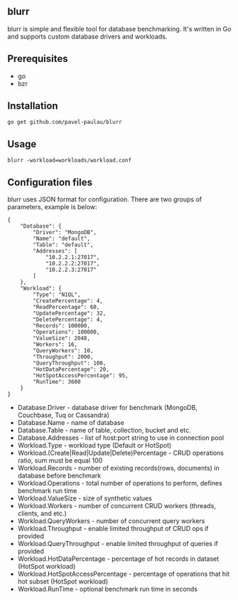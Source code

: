 blurr
-----

blurr is simple and flexible tool for database benchmarking. It's written in Go and supports custom database drivers and workloads.

Prerequisites
-------------

* go
* bzr

Installation
------------

    go get github.com/pavel-paulau/blurr

Usage
-----

    blurr -workload=workloads/workload.conf

Configuration files
-------------------

blurr uses JSON format for configuration. There are two groups of parameters, example is below:

    {
        "Database": {
            "Driver": "MongoDB",
            "Name": "default",
            "Table": "default",
            "Addresses": [
                "10.2.2.1:27017",
                "10.2.2.2:27017",
                "10.2.2.3:27017"
            ]
        },
        "Workload": {
            "Type": "N1QL",
            "CreatePercentage": 4,
            "ReadPercentage": 60,
            "UpdatePercentage": 32,
            "DeletePercentage": 4,
            "Records": 100000,
            "Operations": 100000,
            "ValueSize": 2048,
            "Workers": 16,
            "QueryWorkers": 10,
            "Throughput": 2000,
            "QueryThroughput": 100,
            "HotDataPercentage": 20,
            "HotSpotAccessPercentage": 95,
            "RunTime": 3600
        }
    }

* Database.Driver - database driver for benchmark (MongoDB, Couchbase, Tuq or Cassandra)
* Database.Name - name of database
* Database.Table - name of table, collection, bucket and etc.
* Database.Addresses - list of host:port string to use in connection pool
* Workload.Type - workload type (Default or HotSpot)
* Workload.(Create|Read|Update|Delete)Percentage - CRUD operations ratio, sum must be equal 100
* Workload.Records - number of existing records(rows, documents) in database before benchmark
* Workload.Operations - total number of operations to perform, defines benchmark run time
* Workload.ValueSize - size of synthetic values
* Workload.Workers - number of concurrent CRUD workers (threads, clients, and etc.)
* Workload.QueryWorkers - number of concurrent query workers
* Workload.Throughput - enable limited throughput of CRUD ops if provided
* Workload.QueryThroughput - enable limited throughput of queries if provided
* Workload.HotDataPercentage - percentage of hot records in dataset (HotSpot workload)
* Workload.HotSpotAccessPercentage - percentage of operations that hit hot subset (HotSpot workload)
* Workload.RunTime - optional benchmark run time in seconds
